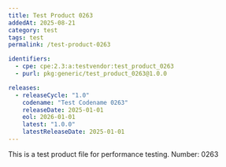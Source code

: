```yaml
---
title: Test Product 0263
addedAt: 2025-08-21
category: test
tags: test
permalink: /test-product-0263

identifiers:
  - cpe: cpe:2.3:a:testvendor:test_product_0263
  - purl: pkg:generic/test_product_0263@1.0.0

releases:
  - releaseCycle: "1.0"
    codename: "Test Codename 0263"
    releaseDate: 2025-01-01
    eol: 2026-01-01
    latest: "1.0.0"
    latestReleaseDate: 2025-01-01
---
```


This is a test product file for performance testing. Number: 0263
